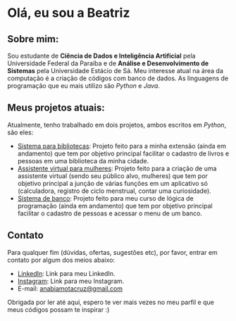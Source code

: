 # Olá, eu sou a Beatriz

## Sobre mim:
Sou estudante de **Ciência de Dados e Inteligência Artificial** pela Universidade Federal da Paraíba e de **Análise e Desenvolvimento de Sistemas** pela Universidade Estácio de Sá.
Meu interesse atual na área da computação é a criação de códigos com banco de dados.
As linguagens de programação que eu mais utilizo são *Python* e *Java*.

## Meus projetos atuais:
Atualmente, tenho trabalhado em dois projetos, ambos escritos em *Python*, são eles:
- [Sistema para bibliotecas](https://github.com/anabiamotacruz/biblioteca_sistema): Projeto feito para a minha extensão (ainda em andamento) que tem por objetivo principal facilitar o cadastro de livros e pessoas em uma biblioteca da minha cidade.
- [Assistente virtual para mulheres](https://github.com/anabiamotacruz/assistente_virtual): Projeto feito para a criação de uma assistente virtual (sendo seu público alvo, mulheres) que tem por objetivo principal a junção de várias funções em um aplicativo só (calculadora, registro de ciclo menstrual, contar uma curiosidade).
- [Sistema de banco](https://github.com/anabiamotacruz/banco): Projeto feito para meu curso de lógica de programação (ainda em andamento) que tem por objetivo principal facilitar o cadastro de pessoas e acessar o menu de um banco.

## Contato
Para qualquer fim (dúvidas, ofertas, sugestões etc), por favor, entrar em contato por algum dos meios abaixo:
- [LinkedIn](https://www.linkedin.com/in/anabeatrizmotacruz): Link para meu LinkedIn.
- [Instagram](https://www.instagram.com/biamotacruz/): Link para meu Instagram.
- E-mail: anabiamotacruz@gmail.com

Obrigada por ler até aqui, espero te ver mais vezes no meu parfil e que meus códigos possam te inspirar :)
